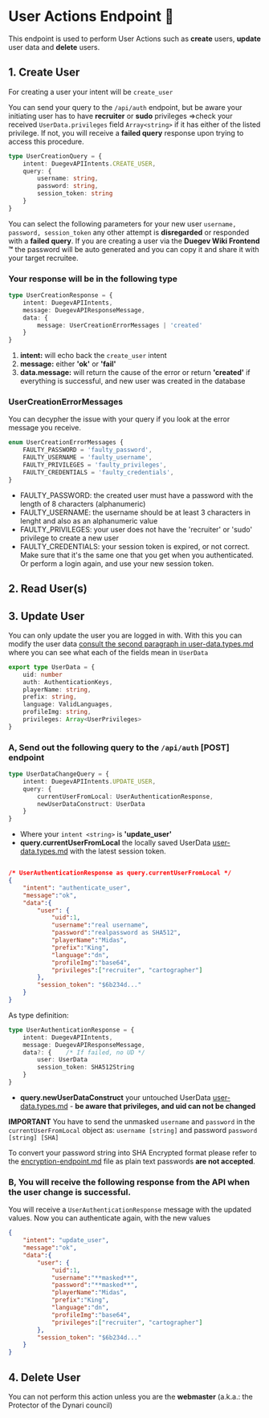 # User Actions Endpoint 👥

This endpoint is used to perform User Actions such as **create** users, **update** user data and **delete** users.

## 1. Create User

For creating a user your intent will be ``create_user`` 

You can send your query to the ``/api/auth`` endpoint, but be aware your initiating user has to have **recruiter** or **sudo** privileges =>check your received ``UserData.privileges`` field ``Array<string>`` if it has either of the listed privilege. If not, you will receive a **failed query** response upon trying to access this procedure.

```Typescript
type UserCreationQuery = {
    intent: DuegevAPIIntents.CREATE_USER,
    query: {
        username: string,
        password: string,
        session_token: string
    }
}
```
You can select the following parameters for your new user ``username, password, session_token`` any other attempt is **disregarded** or responded with a **failed query**. If you are creating a user via the **Duegev Wiki Frontend ™** the password will be auto generated and you can copy it and share it with your target recruitee.

### Your response will be in the following type

```Typescript
type UserCreationResponse = {
    intent: DuegevAPIIntents,
    message: DuegevAPIResponseMessage,
    data: {
        message: UserCreationErrorMessages | 'created'
    }
}
```

1) **intent:** will echo back the ``create_user`` intent
2) **message:** either **'ok'** or **'fail'**
3) **data.message:** will return the cause of the error or return **'created'** if everything is successful, and new user was created in the database


### UserCreationErrorMessages
You can decypher the issue with your query if you look at the error message you receive.

```Typescript 
enum UserCreationErrorMessages {
    FAULTY_PASSWORD = 'faulty_password',
    FAULTY_USERNAME = 'faulty_username',
    FAULTY_PRIVILEGES = 'faulty_privileges',
    FAULTY_CREDENTIALS = 'faulty_credentials',
}
```

- FAULTY_PASSWORD: the created user must have a password with the length of 8 characters (alphanumeric)
- FAULTY_USERNAME: the username should be at least 3 characters in lenght and also as an alphanumeric value
- FAULTY_PRIVILEGES: your user does not have the 'recruiter' or 'sudo' privilege to create a new user
- FAULTY_CREDENTIALS: your session token is expired, or not correct. Make sure that it's the same one that you get when you authenticated. Or perform a login again, and use your new session token.


## 2. Read User(s)

## 3. Update User

You can only update the user you are logged in with. With this you can modify the user data [consult the second paragraph in user-data.types.md](./types/user-data.types.md) where you can see what each of the fields mean in ``UserData``

```Typescript
export type UserData = {
    uid: number
    auth: AuthenticationKeys,
    playerName: string,
    prefix: string,
    language: ValidLanguages,
    profileImg: string,
    privileges: Array<UserPrivileges>
}
```

### A, Send out the following query to the ``/api/auth`` [POST] endpoint

```Typescript
type UserDataChangeQuery = {
    intent: DuegevAPIIntents.UPDATE_USER,
    query: {
        currentUserFromLocal: UserAuthenticationResponse,
        newUserDataConstruct: UserData
    }
}
```

- Where your ``intent <string>`` is **'update_user'**
- **query.currentUserFromLocal** the locally saved UserData [user-data.types.md](./types/user-data.types.md) with the latest session token. 
```JSON 

/* UserAuthenticationResponse as query.currentUserFromLocal */
{
    "intent": "authenticate_user",
    "message":"ok",
    "data":{
        "user": {
            "uid":1,
            "username":"real username",
            "password":"realpassword as SHA512",
            "playerName":"Midas",
            "prefix":"King",
            "language":"dn",
            "profileImg":"base64",
            "privileges":["recruiter", "cartographer"]
        },
        "session_token": "$6b234d..."
    }
}
```

As type definition:

```Typescript 
type UserAuthenticationResponse = {
    intent: DuegevAPIIntents,
    message: DuegevAPIResponseMessage,
    data?: {    /* If failed, no UD */
        user: UserData
        session_token: SHA512String
    }
}
```

- **query.newUserDataConstruct** your untouched UserData [user-data.types.md](./types/user-data.types.md) - **be aware that privileges, and uid can not be changed**

**IMPORTANT** You have to send the unmasked ``username`` and ``password`` in the ``currentUserFromLocal`` object as: ``username [string]`` and password ``password [string] [SHA]``

To convert your password string into SHA Encrypted format please refer to the [encryption-endpoint.md](./encryption-endpoint.md) file as plain text passwords **are not accepted**.


### B, You will receive the following response from the API when the user change is successful.

You will receive a ``UserAuthenticationResponse`` message with the updated values. Now you can authenticate again, with the new values

```JSON 
{
    "intent": "update_user",
    "message":"ok",
    "data":{
        "user": {
            "uid":1,
            "username":"**masked**",
            "password":"**masked**",
            "playerName":"Midas",
            "prefix":"King",
            "language":"dn",
            "profileImg":"base64",
            "privileges":["recruiter", "cartographer"]
        },
        "session_token": "$6b234d..."
    }
}
```

## 4. Delete User

You can not perform this action unless you are the **webmaster** (a.k.a.: the Protector of the Dynari council)
